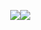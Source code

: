 <div style="display:flex;margin:10px;padding:20px"> 
  <img align="center" src="https://github-readme-stats.vercel.app/api?username=alejandrarchbold&count_private=truei&show_icons=true&theme=tokyonight" />
  <img align="center" src="https://github-readme-stats.vercel.app/api/top-langs/?username=alejandrarchbold&count_private=true&theme=tokyonight&layout=compact" />
</div>

